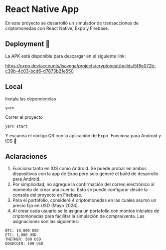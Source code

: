 # React Native App

En este proyecto se desarrolló un simulador de transacciones de criptomonedas con React Native, Expo y Firebase.

## Deployment 🚀

La APK está disponible para descargar en el siguiente link:

https://expo.dev/accounts/isavega/projects/cryptoneat/builds/5f8e072b-c39b-4c03-bcd6-d7873b21e550

## Local

Instala las dependencias

```
yarn
```

Correr el proyecto

```
yarn start
```

Y escanea el código QR con la aplicación de Expo. Funciona para Android y IOS 🙌

## Aclaraciones

1. Funciona tanto en IOS como Android. Se puede probar en ambos dispositivos con la app de Expo pero solo generé el build de desarrollo para Android. 
2. Por simplicidad, no agregué la confirmación del correo electrónico al momento de crear una cuenta. Esto se puede configurar desde la consola del proyecto en Firebase.
3. Para el portafolio, consideré 4 criptomonedas en las cuales asumo un precio fijo en USD (Mayo 2024).
4. Al crear cada usuario se le asigna un portafolio con montos iniciales de criptomonedas para facilitar la simulación de compra/venta. Las asignaciones son las siguientes:

```
BTC: 10,000 USD
ETC: 1,000 USD
THETHER: 500 USD
DOGECOIN: 100 USD
```
